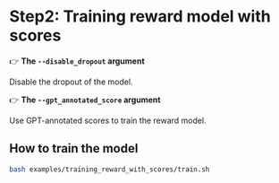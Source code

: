 # Step2: Training reward model with scores

👉 **The ``--disable_dropout`` argument**

Disable the dropout of the model.

👉 **The ``--gpt_annotated_score`` argument**

Use GPT-annotated scores to train the reward model.

## How to train the model

```bash
bash examples/training_reward_with_scores/train.sh
```

